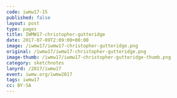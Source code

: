 ```yaml
---
code: iwmw17-15
published: false
layout: post
type: pages
title: IWMW17-christopher-gutteridge
date: 2017-07-09T2:09:00+00:00
image: /iwmw17/iwmw17-christopher-gutteridge.png
original: /iwmw17/iwmw17-christopher-gutteridge.png
image-thumb: /iwmw17/iwmw17-christopher-gutteridge-thumb.png
category: sketchnotes
lanyrd: /2017/iwmw17
event: iwmw.org/iwmw2017
tags: iwmw17
cc: BY-SA
---
```


